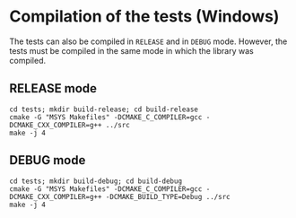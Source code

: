 # Compilation of the tests (Windows)

The tests can also be compiled in ```RELEASE``` and in ```DEBUG``` mode. However, the tests must be compiled in the same mode in which the library was compiled.

## RELEASE mode

	cd tests; mkdir build-release; cd build-release
	cmake -G "MSYS Makefiles" -DCMAKE_C_COMPILER=gcc -DCMAKE_CXX_COMPILER=g++ ../src
	make -j 4

## DEBUG mode

	cd tests; mkdir build-debug; cd build-debug
	cmake -G "MSYS Makefiles" -DCMAKE_C_COMPILER=gcc -DCMAKE_CXX_COMPILER=g++ -DCMAKE_BUILD_TYPE=Debug ../src
	make -j 4
